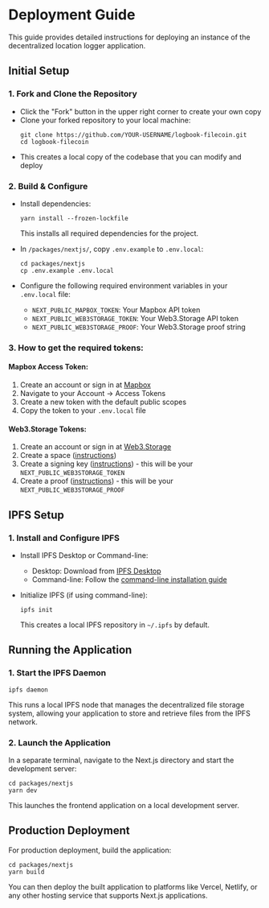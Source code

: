 # Deployment Guide

This guide provides detailed instructions for deploying an instance of the decentralized location logger application.

## Initial Setup

### 1. Fork and Clone the Repository

- Click the "Fork" button in the upper right corner to create your own copy
- Clone your forked repository to your local machine:
  ```
  git clone https://github.com/YOUR-USERNAME/logbook-filecoin.git
  cd logbook-filecoin
  ```
- This creates a local copy of the codebase that you can modify and deploy

### 2. Build & Configure

- Install dependencies:  
  ```
  yarn install --frozen-lockfile
  ```
  This installs all required dependencies for the project.

- In `/packages/nextjs/`, copy `.env.example` to `.env.local`:
  ```
  cd packages/nextjs
  cp .env.example .env.local
  ```

- Configure the following required environment variables in your `.env.local` file:
  - `NEXT_PUBLIC_MAPBOX_TOKEN`: Your Mapbox API token
  - `NEXT_PUBLIC_WEB3STORAGE_TOKEN`: Your Web3.Storage API token
  - `NEXT_PUBLIC_WEB3STORAGE_PROOF`: Your Web3.Storage proof string

### 3. How to get the required tokens:

#### Mapbox Access Token:
1. Create an account or sign in at <a href="https://account.mapbox.com/auth/signup/" target="_blank">Mapbox</a>
2. Navigate to your Account → Access Tokens
3. Create a new token with the default public scopes
4. Copy the token to your `.env.local` file

#### Web3.Storage Tokens:
1. Create an account or sign in at <a href="https://console.web3.storage/" target="_blank">Web3.Storage</a>
2. Create a space (<a href="https://docs.storacha.network/how-to/ci/#create-a-space" target="_blank">instructions</a>)
3. Create a signing key (<a href="https://docs.storacha.network/how-to/ci/#create-a-signing-key" target="_blank">instructions</a>) - this will be your `NEXT_PUBLIC_WEB3STORAGE_TOKEN`
4. Create a proof (<a href="https://docs.storacha.network/how-to/ci/#create-a-proof" target="_blank">instructions</a>) - this will be your `NEXT_PUBLIC_WEB3STORAGE_PROOF`

## IPFS Setup

### 1. Install and Configure IPFS

- Install IPFS Desktop or Command-line:
  - Desktop: Download from <a href="https://docs.ipfs.tech/install/ipfs-desktop/" target="_blank">IPFS Desktop</a>
  - Command-line: Follow the <a href="https://docs.ipfs.tech/install/command-line/" target="_blank">command-line installation guide</a>

- Initialize IPFS (if using command-line):
  ```
  ipfs init
  ```
  This creates a local IPFS repository in `~/.ipfs` by default.

## Running the Application

### 1. Start the IPFS Daemon
```
ipfs daemon
```
This runs a local IPFS node that manages the decentralized file storage system, allowing your application to store and retrieve files from the IPFS network.

### 2. Launch the Application
In a separate terminal, navigate to the Next.js directory and start the development server:
```
cd packages/nextjs
yarn dev
```
This launches the frontend application on a local development server.

## Production Deployment

For production deployment, build the application:

```
cd packages/nextjs
yarn build
```

You can then deploy the built application to platforms like Vercel, Netlify, or any other hosting service that supports Next.js applications.